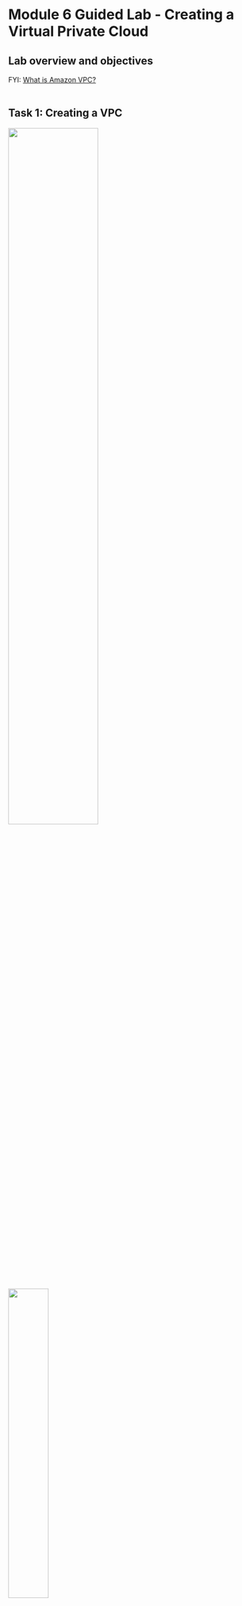 <h1>Module 6 Guided Lab - Creating a Virtual Private Cloud</h1>
<h2>Lab overview and objectives</h2>
FYI: <a href="https://docs.aws.amazon.com/vpc/latest/userguide/what-is-amazon-vpc.html">What is Amazon VPC?</a><br><br>

<h2>Task 1: Creating a VPC</h2>
<img src="https://i.imgur.com/meF6xdz.png" width=60%>
<img src="https://i.imgur.com/CoOmBZO.png" width=40%>
<img src="https://i.imgur.com/mq6qK21.png" width=60%>
<img src="https://i.imgur.com/vKTEUWa.png" width=60%>
<img src="https://i.imgur.com/c50hKar.png" width=60%>

<h2>Task 2: Creating subnets</h2>
<img src="https://i.imgur.com/aWrVzIT.png" width=40%>
<img src="https://i.imgur.com/5gKVBeq.png" width=60%>
<img src="https://i.imgur.com/Omt8mik.png" width=60%>
<img src="https://i.imgur.com/VjRWUd2.png" width=60%>
<img src="" width=60%>
<img src="" width=60%>
<img src="" width=60%>
<img src="" width=60%>
<img src="" width=60%>
<img src="" width=60%>
<img src="" width=60%>
<img src="" width=60%>
<img src="" width=60%>
<img src="" width=60%>
<img src="" width=60%>
<img src="" width=60%>
<img src="" width=60%>
